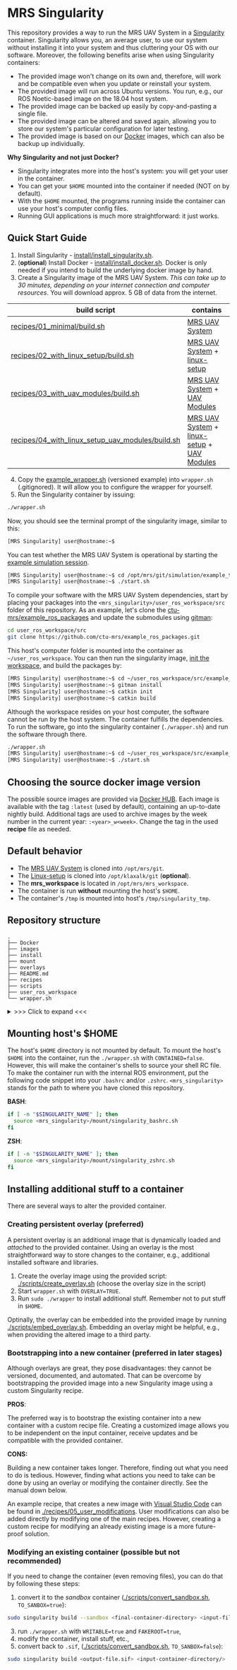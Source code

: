 # MRS Singularity

This repository provides a way to run the MRS UAV System in a [Singularity](https://sylabs.io/guides/3.5/user-guide/introduction.html) container.
Singularity allows you, an average user, to use our system without installing it into your system and thus cluttering your OS with our software.
Moreover, the following benefits arise when using Singularity containers:

* The provided image won't change on its own and, therefore, will work and be compatible even when you update or reinstall your system.
* The provided image will run across Ubuntu versions. You run, e.g., our ROS Noetic-based image on the 18.04 host system.
* The provided image can be backed up easily by copy-and-pasting a single file.
* The provided image can be altered and saved again, allowing you to store our system's particular configuration for later testing.
* The provided image is based on our [Docker](https://docs.docker.com/get-started/overview/) images, which can also be backup up individually.

**Why Singularity and not just Docker?**

* Singularity integrates more into the host's system: you will get your user in the container.
* You can get your `$HOME` mounted into the container if needed (NOT on by default).
* With the `$HOME` mounted, the programs running inside the container can use your host's computer config files.
* Running GUI applications is much more straightforward: it just works.

## Quick Start Guide

1. Install Singularity - [install/install_singularity.sh](./install/install_singularity.sh).
2. (**optional**) Install Docker - [install/install_docker.sh](./install/install_docker.sh). Docker is only needed if you intend to build the underlying docker image by hand.
3. Create a Singularity image of the MRS UAV System. _This can take up to 30 minutes, depending on your internet connection and computer resources_. You will download approx. 5 GB of data from the internet.

| **build script**                                                                                     | **contains**                                                                                                                                                                |
|------------------------------------------------------------------------------------------------------|-----------------------------------------------------------------------------------------------------------------------------------------------------------------------------|
| [recipes/01_minimal/build.sh](recipes/01_minimal/build.sh)                                           | [MRS UAV System](https://github.com/ctu-mrs/mrs_uav_system)                                                                                                                 |
| [recipes/02_with_linux_setup/build.sh](recipes/02_with_linux_setup/build.sh)                         | [MRS UAV System](https://github.com/ctu-mrs/mrs_uav_system) + [linux-setup](https://github.com/klaxalk/linux-setup)                                                         |
| [recipes/03_with_uav_modules/build.sh](recipes/03_with_uav_modules/build.sh)                         | [MRS UAV System](https://github.com/ctu-mrs/mrs_uav_system) + [UAV Modules](https://github.com/ctu-mrs/uav_modules)                                                         |
| [recipes/04_with_linux_setup_uav_modules/build.sh](recipes/04_with_linux_setup_uav_modules/build.sh) | [MRS UAV System](https://github.com/ctu-mrs/mrs_uav_system) + [linux-setup](https://github.com/klaxalk/linux-setup) + [UAV Modules](https://github.com/ctu-mrs/uav_modules) |

4. Copy the [example_wrapper.sh](./example_wrapper.sh) (versioned example) into `wrapper.sh` (.gitignored). It will allow you to configure the wrapper for yourself.
5. Run the Singularity container by issuing:
```bash
./wrapper.sh
```

Now, you should see the terminal prompt of the singularity image, similar to this:
```bash
[MRS Singularity] user@hostname:~$
```

You can test whether the MRS UAV System is operational by starting the [example simulation session](https://ctu-mrs.github.io/docs/simulation/howto.html).
```bash
[MRS Singularity] user@hostname:~$ cd /opt/mrs/git/simulation/example_tmux_scripts/one_drone_gps
[MRS Singularity] user@hostname:~$ ./start.sh
```

To compile your software with the MRS UAV System dependencies, start by placing your packages into the `<mrs_singularity>/user_ros_workspace/src` folder of this repository.
As an example, let's clone the [ctu-mrs/example_ros_packages](https://github.com/ctu-mrs/example_ros_packages) and update the submodules using [gitman](https://ctu-mrs.github.io/docs/software/gitman.html):
```bash
cd user_ros_workspace/src
git clone https://github.com/ctu-mrs/example_ros_packages.git
```
This host's computer folder is mounted into the container as `~/user_ros_workspace`.
You can then run the singularity image, [init the workspace](https://ctu-mrs.github.io/docs/software/catkin/managing_workspaces/managing_workspaces.html), and build the packages by:
```bash
[MRS Singularity] user@hostname:~$ cd ~/user_ros_workspace/src/example_ros_packages/
[MRS Singularity] user@hostname:~$ gitman install
[MRS Singularity] user@hostname:~$ catkin init
[MRS Singularity] user@hostname:~$ catkin build
```
Although the workspace resides on your host computer, the software cannot be run by the host system.
The container fulfills the dependencies.
To run the software, go into the singularity container (`./wrapper.sh`) and run the software through there.
```bash
./wrapper.sh
[MRS Singularity] user@hostname:~$ cd ~/user_ros_workspace/src/example_ros_packages/tmux_scripts/waypoint_flie
[MRS Singularity] user@hostname:~$ ./start.sh
```

## Choosing the source docker image version

The possible source images are provided via [Docker HUB](https://hub.docker.com/u/ctumrs).
Each image is available with the tag `:latest` (used by default), containing an up-to-date nightly build.
Additional tags are used to archive images by the week number in the current year: `:<year>_w<week>`.
Change the tag in the used **recipe** file as needed.

## Default behavior

* The [MRS UAV System](https://github.com/ctu-mrs/mrs_uav_system) is cloned into `/opt/mrs/git`.
* The [Linux-setup](https://github.com/klaxalk/linux-setup) is cloned into `/opt/klaxalk/git` (**optional**).
* The **mrs_workspace** is located in `/opt/mrs/mrs_workspace`.
* The container is run **without** mounting the host's `$HOME`.
* The container's `/tmp` is mounted into host's `/tmp/singularity_tmp`.

## Repository structure

```
.
├── Docker
├── images
├── install
├── mount
├── overlays
├── README.md
├── recipes
├── scripts
├── user_ros_workspace
└── wrapper.sh
```

<details>
<summary>>>> Click to expand <<<</summary>

### wrapper.sh

The main Singularity wrapper script.
Use this to start our image.
The script contains a _user configuration section_, please.

### scripts

Shell scripts that automate some of the work with Singularity.
All the scripts expect to be run from within the _scripts_ folder.

### images

Contains Singularity images (.gitignored)

### install

Installation scripts.

### user_ros_workspace

ROS workspace folder mounted into the container's `~/user_ros_workspace`.
Use this for storing and compiling your packages.
The packages need to be placed directly into `user_ros_workspace/src` without linking.
The links do not translate into the container.
The contents of the `user_ros_workspace` folder are .gitignored.

### mount

Folder with MRS scripts and shell additions are mounted dynamically into the container as `/opt/mrs/host`.
The folder contains the `.bashrc`, `.profile`, and `.zshrc` that are sourced within the container when running it without the host's `$HOME`.
You can modify these to change the ROS behavior.

### ovelays

Place for Singularity overlay images (.gitignored).

### recipes

Singularity recipes.

### docker

Contains a build script for the MRS UAV System docker image.
</details>

## Mounting host's $HOME

The host's `$HOME` directory is not mounted by default.
To mount the host's `$HOME` into the container, run the `./wrapper.sh` with `CONTAINED=false`.
However, this will make the container's shells to source your shell RC file.
To make the container run with the internal ROS environment, put the following code snippet into your `.bashrc` and/or `.zshrc`.
`<mrs_singularity>` stands for the path to where you have cloned this repository.

**BASH**:
```bash
if [ -n "$SINGULARITY_NAME" ]; then
  source <mrs_singularity>/mount/singularity_bashrc.sh
fi
```

**ZSH**:
```bash
if [ -n "$SINGULARITY_NAME" ]; then
  source <mrs_singularity>/mount/singularity_zshrc.sh
fi
```

## Installing additional stuff to a container

There are several ways to alter the provided container.

### Creating persistent overlay (preferred)

A persistent overlay is an additional image that is dynamically loaded and _attached_ to the provided container.
Using an overlay is the most straightforward way to store changes to the container, e.g., additional installed software and libraries.

1. Create the overlay image using the provided script: [./scripts/create_overlay.sh](./scripts/create_overlay.sh) (choose the overlay size in the script)
2. Start `wrapper.sh` with `OVERLAY=TRUE`.
3. Run `sudo ./wrapper` to install additional stuff. Remember not to put stuff in `$HOME`.

Optinally, the overlay can be embedded into the provided image by running [./scripts/embed_overlay.sh](./scripts/embed_overlay.sh).
Embedding an overlay might be helpful, e.g., when providing the altered image to a third party.

### Bootstrapping into a new container (preferred in later stages)

Although overlays are great, they pose disadvantages: they cannot be versioned, documented, and automated.
That can be overcome by bootstrapping the provided image into a new Singularity image using a custom Singularity recipe.

**PROS**:

The preferred way is to bootstrap the existing container into a new container with a custom recipe file.
Creating a customized image allows you to be independent on the input container, receive updates and be compatible with the provided container.

**CONS:**

Building a new container takes longer.
Therefore, finding out what you need to do is tedious.
However, finding what actions you need to take can be done by using an overlay or modifying the container directly.
See the manual down below.

An example recipe, that creates a new image with [Visual Studio Code]() can be found in [./recipes/05_user_modifications](./recipes/05_user_modifications).
User modifications can also be added directly by modifying one of the main recipes.
However, creating a custom recipe for modifying an already existing image is a more future-proof solution.

### Modifying an existing container (possible but not recommended)

If you need to change the container (even removing files), you can do that by following these steps:

1. convert it to the _sandbox_ container ([./scripts/convert_sandbox.sh](./scripts/convert_sandbox.sh), `TO_SANBOX=true`):
```bash
sudo singularity build --sandbox <final-container-directory> <input-file.sif>
```
3. run `./wrapper.sh` with `WRITABLE=true` and `FAKEROOT=true`,
4. modify the container, install stuff, etc.,
5. convert back to `.sif`, ([./scripts/convert_sandbox.sh](./scripts/convert_sandbox.sh), `TO_SANBOX=false`):
```bash
sudo singularity build <output-file.sif> <input-container-directory/>
```
